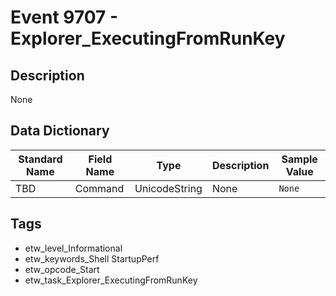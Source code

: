# Event 9707 - Explorer_ExecutingFromRunKey

## Description
None

## Data Dictionary
|Standard Name|Field Name|Type|Description|Sample Value|
|---|---|---|---|---|
|TBD|Command|UnicodeString|None|`None`|

## Tags
* etw_level_Informational
* etw_keywords_Shell StartupPerf
* etw_opcode_Start
* etw_task_Explorer_ExecutingFromRunKey